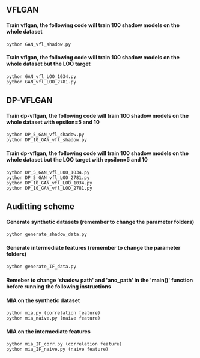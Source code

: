 ## VFLGAN
#### Train vflgan, the following code will train 100 shadow models on the whole dataset
```train
python GAN_vfl_shadow.py
```
#### Train vflgan, the following code will train 100 shadow models on the whole dataset but the LOO target
```train
python GAN_vfl_LOO_1034.py
python GAN_vfl_LOO_2781.py
```

## DP-VFLGAN
#### Train dp-vflgan, the following code will train 100 shadow models on the whole dataset with epsilon=5 and 10
```train
python DP_5_GAN_vfl_shadow.py 
python DP_10_GAN_vfl_shadow.py 
```
#### Train dp-vflgan, the following code will train 100 shadow models on the whole dataset but the LOO target with epsilon=5 and 10
```train
python DP_5_GAN_vfl_LOO_1034.py
python DP_5_GAN_vfl_LOO_2781.py
python DP_10_GAN_vfl_LOO_1034.py
python DP_10_GAN_vfl_LOO_2781.py
```

## Auditting scheme

#### Generate synthetic datasets (remember to change the parameter folders)
```train
python generate_shadow_data.py
```
#### Generate intermediate features (remember to change the parameter folders)
```train
python generate_IF_data.py
```


#### Remeber to change 'shadow path' and 'ano_path' in the 'main()' function before running the following instructions

#### MIA on the synthetic dataset
```train
python mia.py (correlation feature)
python mia_naive.py (naive feature)
```
#### MIA on the intermediate features
```train
python mia_IF_corr.py (correlation feature)
python mia_IF_naive.py (naive feature)
```